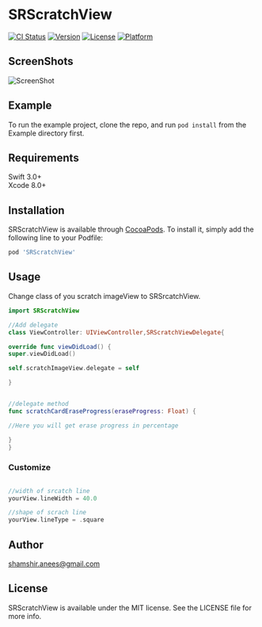 # SRScratchView

[![CI Status](http://img.shields.io/travis/shamshir.anees@gmail.com/SRScratchView.svg?style=flat)](https://travis-ci.org/shamshir.anees@gmail.com/SRScratchView)
[![Version](https://img.shields.io/cocoapods/v/SRScratchView.svg?style=flat)](http://cocoapods.org/pods/SRScratchView)
[![License](https://img.shields.io/cocoapods/l/SRScratchView.svg?style=flat)](http://cocoapods.org/pods/SRScratchView)
[![Platform](https://img.shields.io/cocoapods/p/SRScratchView.svg?style=flat)](http://cocoapods.org/pods/SRScratchView)

## ScreenShots

![ScreenShot](https://i.imgflip.com/223yh1.gif)

## Example

To run the example project, clone the repo, and run `pod install` from the Example directory first.

## Requirements
Swift 3.0+ <br>
Xcode 8.0+ <br>
## Installation

SRScratchView is available through [CocoaPods](http://cocoapods.org). To install
it, simply add the following line to your Podfile:

```ruby
pod 'SRScratchView'
```
## Usage

Change class of you scratch imageView to SRSrcatchView.
```swift
import SRScratchView

//Add delegate
class ViewController: UIViewController,SRScratchViewDelegate{

override func viewDidLoad() {
super.viewDidLoad()

self.scratchImageView.delegate = self

}


//delegate method
func scratchCardEraseProgress(eraseProgress: Float) {

//Here you will get erase progress in percentage

}
}

```
### Customize
```swift

//width of srcatch line
yourView.lineWidth = 40.0

//shape of scrach line
yourView.lineType = .square
```


## Author

 shamshir.anees@gmail.com

## License

SRScratchView is available under the MIT license. See the LICENSE file for more info.

